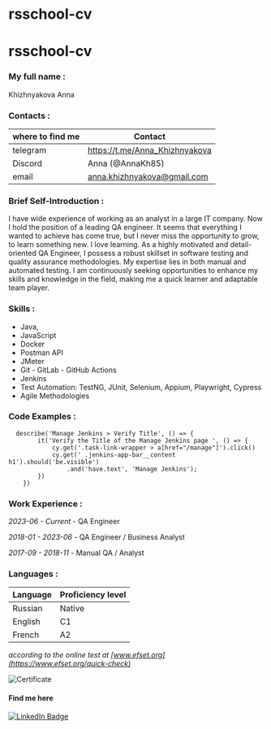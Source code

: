# rsschool-cv

# rsschool-cv
 ### My full name : 
Khizhnyakova Anna
 ### Contacts : 

| where to find me | Contact |
|--|--|
| telegram | https://t.me/Anna_Khizhnyakova |
| Discord | Anna (@AnnaKh85) |
| email | anna.khizhnyakova@gmail.com |

  ### Brief Self-Introduction : 
I have wide experience of working as an analyst in a large IT company. Now I hold the position of a leading QA engineer. It seems that everything I wanted to achieve has come true, but I never miss the opportunity to grow, to learn something new. I love learning. As a highly motivated and detail-oriented QA Engineer, I possess a robust skillset in software testing and quality assurance methodologies. My expertise lies in both manual and automated testing. I am continuously seeking opportunities to enhance my skills and knowledge in the field, making me a quick learner and adaptable team player. 
 ### Skills :
 - Java, 
 - JavaScript 
 - Docker 
 - Postman API
 - JMeter
 - Git - GitLab - GitHub Actions
 - Jenkins 
 - Test Automation: TestNG, JUnit, Selenium, Appium, Playwright, Cypress
 - Agile Methodologies

 ### Code Examples :
```
  describe('Manage Jenkins > Verify Title', () => {
	    it('Verify the Title of the Manage Jenkins page ', () => {
		    cy.get('.task-link-wrapper > a[href="/manage"]').click()
		    cy.get(' .jenkins-app-bar__content h1').should('be.visible')
			    .and('have.text', 'Manage Jenkins');
	    })
    })
```
 ### Work Experience :
*2023-06 - Current*    - QA Engineer 

*2018-01 - 2023-06* - QA Engineer / Business Analyst

*2017-09 - 2018-11* - Manual QA / Analyst

### Languages :
|Language| Proficiency level |
|--|--|
| Russian | Native |
| English | C1 |
| French | A2 |

*according to the online test at [www.efset.org](https://www.efset.org/quick-check)*

![Certificate](https://media.licdn.com/dms/image/sync/C5627AQGJ_LY_21d4Gg/articleshare-shrink_800/0/1699459745401?e=1700114400&v=beta&t=SgfL-7E3WE15HBCMCTZ9BW5RK9PSI3BFIyCdMaXvqKU)

#### Find me here
<div id="badges">
  <a href="https://www.linkedin.com/in/anna-kh/">
    <img src="https://img.shields.io/badge/LinkedIn-blue?style=for-the-badge&logo=linkedin&logoColor=white" alt="LinkedIn Badge"/>
</a>
